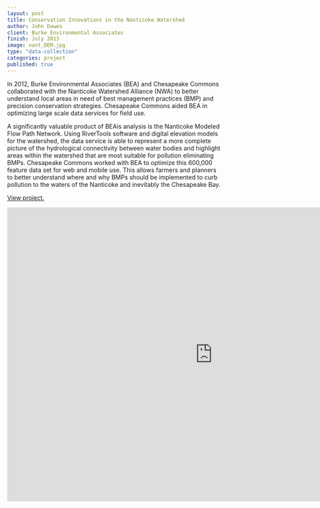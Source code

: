 ```yaml
---
layout: post
title: Conservation Innovations in the Nanticoke Watershed
author: John Dawes
client: Burke Environmental Associates
finish: July 2013
image: nant_DEM.jpg
type: "data-collection"
categories: project
published: true
---
```


In 2012, Burke Environmental Associates (BEA) and Chesapeake Commons collaborated with the Nanticoke Watershed Alliance (NWA) to better understand local areas in need of best management practices (BMP) and precision conservation strategies. Chesapeake Commons aided BEA in optimizing large scale data services for field use.

A significantly valuable product of BEAís analysis is the Nanticoke Modeled Flow Path Network. Using RiverTools software and digital elevation models for the watershed, the data service is able to represent a more complete picture of the hydrological connectivity between water bodies and highlight areas within the watershed that are most suitable for pollution eliminating BMPs. Chesapeake Commons worked with BEA to optimize this 600,000 feature data set for web and mobile use. This allows farmers and planners to better understand where and why BMPs should be implemented to curb pollution to the waters of the Nanticoke and inevitably the Chesapeake Bay.

<a class="lego" href="/assets/Nanticoke_Innov_BMP_final.pdf" target="_blank">View project.</a>

<iframe style="width: 960px; height: 687px;" src="http://chesapeakec.maps.arcgis.com/home/webmap/embedGallery.html?displayapps=true&amp;displayinline=true&amp;group=1f441a7209ef4b0d9ed752f5b51488e1" height="240" width="320" frameborder="0" scrolling="no"></iframe>
